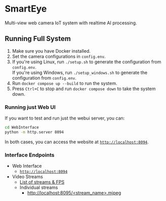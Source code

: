 # SmartEye
 Multi-view web camera IoT system with realtime AI processing.

<!-- TODO: fill in README.md -->

## Running Full System
1. Make sure you have Docker installed.
2. Set the camera configurations in `config.env`.
2. If you're using Linux, run `./setup.sh` to generate the configuration from `config.env`.<br>
   If you're using Windows, run `./setup_windows.sh` to generate the configuration from `config.env`.
3. Run `docker compose up --build` to run the system.
4. Press `Ctrl+C` to stop and run `docker compose down` to take the system down.

### Running just Web UI
If you want to test and run just the webui server, you can:
```bash
cd WebInterface
python -m http.server 8094
```
In both cases, you can access the website at [`http://localhost:8094`](http://localhost:8094).

### Interface Endpoints
- Web Interface
    - [`http://localhost:8094`](http://localhost:8094)
- Video Streams
    - [List of streams & FPS](http://localhost:8095/list)
    - Individual streams
        - [http://localhost:8095/<stream_name>.mjpeg](http://localhost:8095/.mjpeg)
<!-- TODO: add API Server endpoints -->

<!-- ## Project Directory Structure -->
<!-- TODO: explanation of project directory structure -->

<!-- ## Explanation of Docker System -->
<!-- TODO: explanation of Docker system -->
<!-- TODO: explanation of packaging containers for each programming language -->